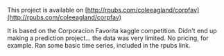 This project is available on [http://rpubs.com/coleeagland/corpfav](http://rpubs.com/coleeagland/corpfav)

It is based on the Corporacion Favorita kaggle competition. Didn't end up making a prediction project... the data was very limited. No pricing, for example. Ran some basic time series, included in the rpubs link.
